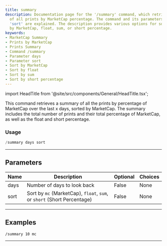 ```yaml
---
title: summary
description: Documentation page for the '/summary' command, which retrieves a summary
  of all prints by MarketCap percentage. The command and its parameters 'days' and
  'sort' are explained. The description provides various options for sorting, i.e.,
  by MarketCap, float, sum, or short percentage.
keywords:
- MarketCap Summary
- Prints by MarketCap
- Prints Summary
- Command /summary
- Parameter days
- Parameter sort
- Sort by MarketCap
- Sort by float
- Sort by sum
- Sort by short percentage
---
```


import HeadTitle from '@site/src/components/General/HeadTitle.tsx';

<HeadTitle title="summary - Darkpool - Telegram - Reference | OpenBB Bot Docs" />

This command retrieves a summary of all the prints by percentage of MarketCap over the last x days, sorted by MarketCap. The summary includes the total number of prints and their total percentage of MarketCap, as well as the float and short percentage.

### Usage

```python wordwrap
/summary days sort
```

---

## Parameters

| Name | Description | Optional | Choices |
| ---- | ----------- | -------- | ------- |
| days | Number of days to look back | False | None |
| sort | Sort by `mc` (MarketCap), `float`, `sum`, or `short` (Short Percentage) | False | None |


---

## Examples

```
/summary 10 mc
```

---

